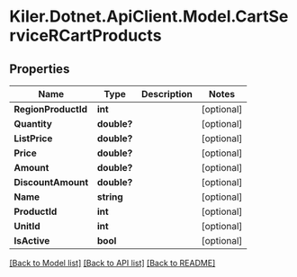 # Kiler.Dotnet.ApiClient.Model.CartServiceRCartProducts

## Properties

Name | Type | Description | Notes
------------ | ------------- | ------------- | -------------
**RegionProductId** | **int** |  | [optional] 
**Quantity** | **double?** |  | [optional] 
**ListPrice** | **double?** |  | [optional] 
**Price** | **double?** |  | [optional] 
**Amount** | **double?** |  | [optional] 
**DiscountAmount** | **double?** |  | [optional] 
**Name** | **string** |  | [optional] 
**ProductId** | **int** |  | [optional] 
**UnitId** | **int** |  | [optional] 
**IsActive** | **bool** |  | [optional] 

[[Back to Model list]](../README.md#documentation-for-models) [[Back to API list]](../README.md#documentation-for-api-endpoints) [[Back to README]](../README.md)

